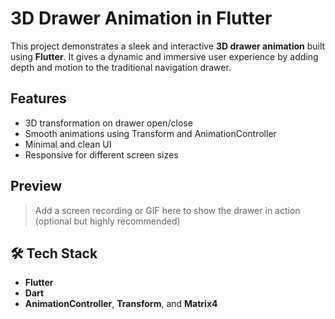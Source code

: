 #  3D Drawer Animation in Flutter

This project demonstrates a sleek and interactive **3D drawer animation** built using **Flutter**. It gives a dynamic and immersive user experience by adding depth and motion to the traditional navigation drawer.

##  Features

- 3D transformation on drawer open/close
- Smooth animations using Transform and AnimationController
- Minimal and clean UI
- Responsive for different screen sizes

##  Preview

> Add a screen recording or GIF here to show the drawer in action (optional but highly recommended)

## 🛠️ Tech Stack

- **Flutter**
- **Dart**
- **AnimationController**, **Transform**, and **Matrix4**

